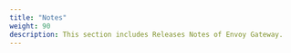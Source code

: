 ```yaml
---
title: "Notes"
weight: 90
description: This section includes Releases Notes of Envoy Gateway.
---
```

